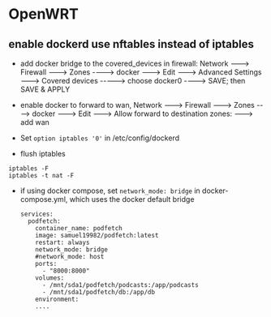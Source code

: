 #  OpenWRT


## enable dockerd use nftables instead of iptables
- add docker bridge to the covered_devices in firewall: Network ---> Firewall ---> Zones ----> docker ---> Edit ---> Advanced Settings ---> Covered devices -----> choose docker0  ----> SAVE; then SAVE & APPLY
- enable docker to forward to wan, Network ---> Firewall ---> Zones ----> docker ---> Edit ---> Allow forward to destination zones: ---> add wan

- Set `option iptables '0'` in /etc/config/dockerd
-  flush iptables
  ```
  iptables -F
  iptables -t nat -F
  ```
- if using docker compose, set `network_mode: bridge` in docker-compose.yml, which uses the docker default bridge
  ```
  services:
    podfetch:
      container_name: podfetch
      image: samuel19982/podfetch:latest
      restart: always
      network_mode: bridge
      #network_mode: host
      ports:
        - "8000:8000"
      volumes:
        - /mnt/sda1/podfetch/podcasts:/app/podcasts
        - /mnt/sda1/podfetch/db:/app/db
      environment:
      ....
  ```
